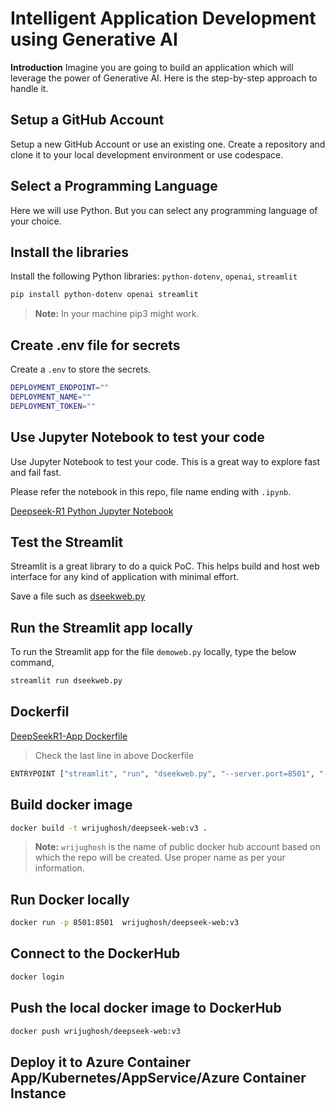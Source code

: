 # Intelligent Application Development using Generative AI

**Introduction**
Imagine you are going to build an application which will leverage the power of Generative AI. Here is the step-by-step approach to handle it.

## Setup a GitHub Account
Setup a new GitHub Account or use an existing one. Create a repository and clone it to your local development environment or use codespace. 

## Select a Programming Language
Here we will use Python. But you can select any programming language of your choice. 

## Install the libraries
Install the following Python libraries: `python-dotenv`, `openai`, `streamlit`

```sh
pip install python-dotenv openai streamlit
```
> **Note:** In your machine pip3 might work.

## Create .env file for secrets
Create a `.env` to store the secrets. 

```bash
DEPLOYMENT_ENDPOINT=""
DEPLOYMENT_NAME=""
DEPLOYMENT_TOKEN=""
```

## Use Jupyter Notebook to test your code
Use Jupyter Notebook to test your code. This is a great way to explore fast and fail fast. 

Please refer the notebook in this repo, file name ending with `.ipynb`.

[Deepseek-R1 Python Jupyter Notebook](deepseekr1-app/deepseekr1-test.ipynb)

## Test the Streamlit
Streamlit is a great library to do a quick PoC. This helps build and host web interface for any kind of application with minimal effort. 

Save a file such as [dseekweb.py](deepseekr1-app/dseekweb.py)


## Run the Streamlit app locally
To run the Streamlit app for the file `demoweb.py` locally, type the below command,

```sh
streamlit run dseekweb.py
```

## Dockerfil

[DeepSeekR1-App Dockerfile](deepseekr1-app/Dockerfile)

>Check the last line in above Dockerfile  
```sh
ENTRYPOINT ["streamlit", "run", "dseekweb.py", "--server.port=8501", "--server.address=0.0.0.0"]
```

## Build docker image

```sh
docker build -t wrijughosh/deepseek-web:v3 .
```
>**Note:** `wrijughosh` is the name of public docker hub account based on which the repo will be created. Use proper name as per your information. 


## Run Docker locally

```sh
docker run -p 8501:8501  wrijughosh/deepseek-web:v3
```


## Connect to the DockerHub

```sh
docker login
```

## Push the local docker image to DockerHub

```sh
docker push wrijughosh/deepseek-web:v3
```

## Deploy it to Azure Container App/Kubernetes/AppService/Azure Container Instance
